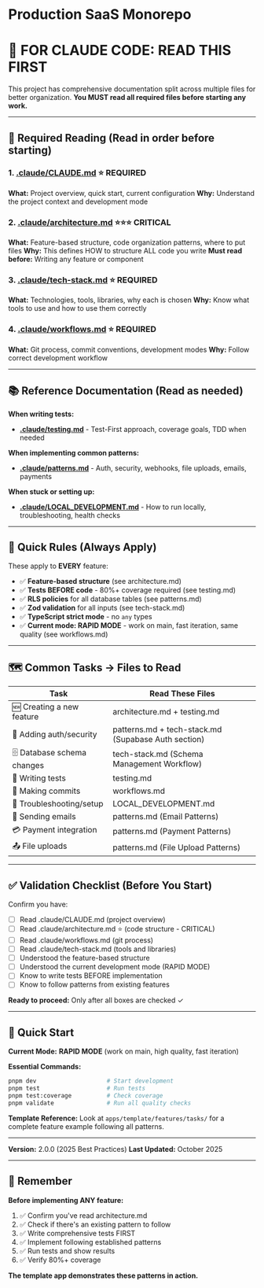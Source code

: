 # Production SaaS Monorepo

# 🤖 FOR CLAUDE CODE: READ THIS FIRST

This project has comprehensive documentation split across multiple files for better organization. **You MUST read all required files before starting any work.**

---

## 📖 Required Reading (Read in order before starting)

### 1. [.claude/CLAUDE.md](./.claude/CLAUDE.md) ⭐ REQUIRED

**What:** Project overview, quick start, current configuration
**Why:** Understand the project context and development mode

### 2. [.claude/architecture.md](./.claude/architecture.md) ⭐⭐⭐ CRITICAL

**What:** Feature-based structure, code organization patterns, where to put files
**Why:** This defines HOW to structure ALL code you write
**Must read before:** Writing any feature or component

### 3. [.claude/tech-stack.md](./.claude/tech-stack.md) ⭐ REQUIRED

**What:** Technologies, tools, libraries, why each is chosen
**Why:** Know what tools to use and how to use them correctly

### 4. [.claude/workflows.md](./.claude/workflows.md) ⭐ REQUIRED

**What:** Git process, commit conventions, development modes
**Why:** Follow correct development workflow

---

## 📚 Reference Documentation (Read as needed)

**When writing tests:**

- **[.claude/testing.md](./.claude/testing.md)** - Test-First approach, coverage goals, TDD when needed

**When implementing common patterns:**

- **[.claude/patterns.md](./.claude/patterns.md)** - Auth, security, webhooks, file uploads, emails, payments

**When stuck or setting up:**

- **[.claude/LOCAL_DEVELOPMENT.md](./.claude/LOCAL_DEVELOPMENT.md)** - How to run locally, troubleshooting, health checks

---

## 🎯 Quick Rules (Always Apply)

These apply to **EVERY** feature:

- ✅ **Feature-based structure** (see architecture.md)
- ✅ **Tests BEFORE code** - 80%+ coverage required (see testing.md)
- ✅ **RLS policies** for all database tables (see patterns.md)
- ✅ **Zod validation** for all inputs (see tech-stack.md)
- ✅ **TypeScript strict mode** - no `any` types
- ✅ **Current mode: RAPID MODE** - work on main, fast iteration, same quality (see workflows.md)

---

## 🗺️ Common Tasks → Files to Read

| Task                       | Read These Files                                    |
| -------------------------- | --------------------------------------------------- |
| 🆕 Creating a new feature  | architecture.md + testing.md                        |
| 🔐 Adding auth/security    | patterns.md + tech-stack.md (Supabase Auth section) |
| 🗄️ Database schema changes | tech-stack.md (Schema Management Workflow)          |
| 🧪 Writing tests           | testing.md                                          |
| 📝 Making commits          | workflows.md                                        |
| 🐛 Troubleshooting/setup   | LOCAL_DEVELOPMENT.md                                |
| 📧 Sending emails          | patterns.md (Email Patterns)                        |
| 💳 Payment integration     | patterns.md (Payment Patterns)                      |
| 📤 File uploads            | patterns.md (File Upload Patterns)                  |

---

## ✅ Validation Checklist (Before You Start)

Confirm you have:

- [ ] Read .claude/CLAUDE.md (project overview)
- [ ] Read .claude/architecture.md ⭐ (code structure - CRITICAL)
- [ ] Read .claude/workflows.md (git process)
- [ ] Read .claude/tech-stack.md (tools and libraries)
- [ ] Understood the feature-based structure
- [ ] Understood the current development mode (RAPID MODE)
- [ ] Know to write tests BEFORE implementation
- [ ] Know to follow patterns from existing features

**Ready to proceed:** Only after all boxes are checked ✓

---

## 🚀 Quick Start

**Current Mode:** **RAPID MODE** (work on main, high quality, fast iteration)

**Essential Commands:**

```bash
pnpm dev                    # Start development
pnpm test                   # Run tests
pnpm test:coverage          # Check coverage
pnpm validate               # Run all quality checks
```

**Template Reference:**
Look at `apps/template/features/tasks/` for a complete feature example following all patterns.

---

**Version:** 2.0.0 (2025 Best Practices)
**Last Updated:** October 2025

---

## 📌 Remember

**Before implementing ANY feature:**

1. ✅ Confirm you've read architecture.md
2. ✅ Check if there's an existing pattern to follow
3. ✅ Write comprehensive tests FIRST
4. ✅ Implement following established patterns
5. ✅ Run tests and show results
6. ✅ Verify 80%+ coverage

**The template app demonstrates these patterns in action.**
